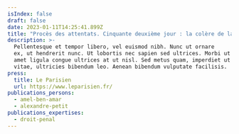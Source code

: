 ```yaml
---
isIndex: false
draft: false
date: 2023-01-11T14:25:41.899Z
title: "Procès des attentats. Cinquante deuxième jour : la colère de la défense"
description: >-
  Pellentesque et tempor libero, vel euismod nibh. Nunc ut ornare
  ex, ut hendrerit nunc. Ut lobortis nec sapien sed ultrices. Morbi ut dolor sit
  amet ligula congue ultrices at ut nisl. Sed metus quam, imperdiet ut enim
  vitae, ultricies bibendum leo. Aenean bibendum vulputate facilisis.
press:
  title: Le Parisien
  url: https://www.leparisien.fr/
publications_persons:
  - amel-ben-amar
  - alexandre-petit
publications_expertises:
  - droit-penal
---
```

